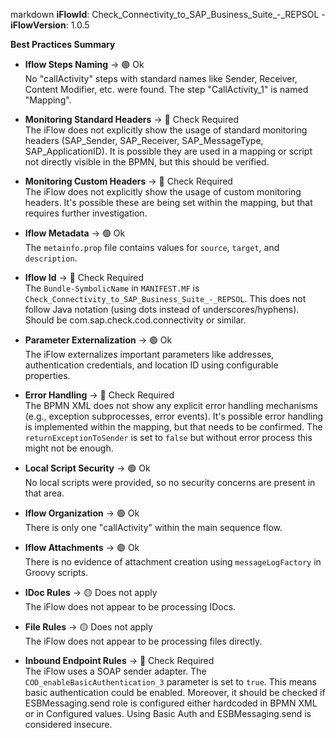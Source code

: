markdown
**iFlowId**: Check_Connectivity_to_SAP_Business_Suite_-_REPSOL - **iFlowVersion**: 1.0.5

**Best Practices Summary**
- **Iflow Steps Naming** -> 🟢 Ok\
    No "callActivity" steps with standard names like Sender, Receiver, Content Modifier, etc. were found. The step "CallActivity_1" is named "Mapping".

- **Monitoring Standard Headers** -> 🔴 Check Required\
    The iFlow does not explicitly show the usage of standard monitoring headers (SAP_Sender, SAP_Receiver, SAP_MessageType, SAP_ApplicationID). It is possible they are used in a mapping or script not directly visible in the BPMN, but this should be verified.

- **Monitoring Custom Headers** -> 🔴 Check Required\
    The iFlow does not explicitly show the usage of custom monitoring headers. It's possible these are being set within the mapping, but that requires further investigation.

- **Iflow Metadata** -> 🟢 Ok\
    The `metainfo.prop` file contains values for `source`, `target`, and `description`.

- **Iflow Id** -> 🔴 Check Required\
    The `Bundle-SymbolicName` in `MANIFEST.MF` is `Check_Connectivity_to_SAP_Business_Suite_-_REPSOL`. This does not follow Java notation (using dots instead of underscores/hyphens). Should be com.sap.check.cod.connectivity or similar.

- **Parameter Externalization** -> 🟢 Ok\
    The iFlow externalizes important parameters like addresses, authentication credentials, and location ID using configurable properties.

- **Error Handling** -> 🔴 Check Required\
    The BPMN XML does not show any explicit error handling mechanisms (e.g., exception subprocesses, error events).  It's possible error handling is implemented within the mapping, but that needs to be confirmed. The `returnExceptionToSender` is set to `false` but without error process this might not be enough.

- **Local Script Security** -> 🟢 Ok\
    No local scripts were provided, so no security concerns are present in that area.

- **Iflow Organization** -> 🟢 Ok\
    There is only one "callActivity" within the main sequence flow.

- **Iflow Attachments** -> 🟢 Ok\
    There is no evidence of attachment creation using `messageLogFactory` in Groovy scripts.

- **IDoc Rules** -> 🟡 Does not apply\
    The iFlow does not appear to be processing IDocs.

- **File Rules** -> 🟡 Does not apply\
    The iFlow does not appear to be processing files directly.

- **Inbound Endpoint Rules** -> 🔴 Check Required\
    The iFlow uses a SOAP sender adapter.  The `COD_enableBasicAuthentication_3` parameter is set to `true`. This means basic authentication could be enabled. Moreover, it should be checked if  ESBMessaging.send role is configured either hardcoded in BPMN XML or in Configured values. Using Basic Auth and ESBMessaging.send is considered insecure.
